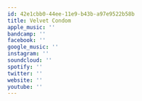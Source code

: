```yaml
---
id: 42e1cbb0-44ee-11e9-b43b-a97e9522b58b
title: Velvet Condom
apple_music: ''
bandcamp: ''
facebook: ''
google_music: ''
instagram: ''
soundcloud: ''
spotify: ''
twitter: ''
website: ''
youtube: ''
---
```

